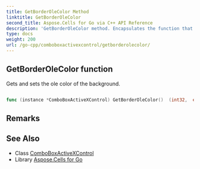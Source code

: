 ```yaml
---
title: GetBorderOleColor Method 
linktitle: GetBorderOleColor
second_title: Aspose.Cells for Go via C++ API Reference
description: 'GetBorderOleColor method. Encapsulates the function that represents getborderolecolor in Go.'
type: docs
weight: 200
url: /go-cpp/comboboxactivexcontrol/getborderolecolor/
---
```


## GetBorderOleColor function

Gets and sets the ole color of the background.

```go

func (instance *ComboBoxActiveXControl) GetBorderOleColor()  (int32,  error) 

```

## Remarks


## See Also

* Class [ComboBoxActiveXControl](../)
* Library [Aspose.Cells for Go](../../)
